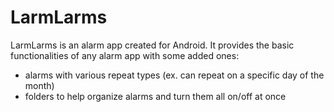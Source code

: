 # LarmLarms

LarmLarms is an alarm app created for Android. It provides the basic functionalities of any alarm app with some added ones: 

- alarms with various repeat types (ex. can repeat on a specific day of the month)
- folders to help organize alarms and turn them all on/off at once

